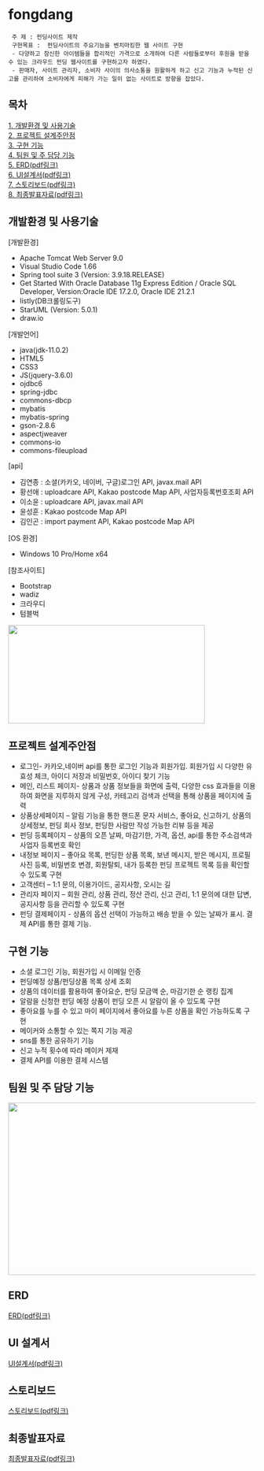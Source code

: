 # fongdang

```
 주 제 : 펀딩사이트 제작
 구현목표 :  펀딩사이트의 주요기능을 벤치마킹한 웹 사이트 구현
 - 다양하고 참신한 아이템들을 합리적인 가격으로 소개하여 다른 사람들로부터 후원을 받을 수 있는 크라우드 펀딩 웹사이트를 구현하고자 하였다.
 - 판매자, 사이트 관리자, 소비자 사이의 의사소통을 원활하게 하고 신고 기능과 누적된 신고를 관리하여 소비자에게 피해가 가는 일이 없는 사이트로 방향을 잡았다.

```

## 목차
[1. 개발환경 및 사용기술](#개발환경-및-사용기술)  
[2. 프로젝트 설계주안점](#프로젝트-설계주안점)  
[3. 구현 기능](#구현-기능)  
[4. 팀원 및 주 담당 기능](#팀원-및-주-담당-기능)<br>
[5. ERD(pdf링크)](https://github.com/Hwangsunae88/fongdang/blob/0cfedacd47701ab88b4f16dcaf67fea0193abc83/fongdang_ERD.png)<br>
[6. UI설계서(pdf링크)](https://github.com/Hwangsunae88/fongdang/blob/bce3d834b03d3f4c4069bf27d775c8acde707ba9/fongdang_UI%20%EC%84%A4%EA%B3%84%EC%84%9C.pdf)<br>
[7. 스토리보드(pdf링크)](https://github.com/Hwangsunae88/fongdang/blob/7f7e839e9fd8fcf1a817b8540bea9597028fecd6/fongdang_%EC%8A%A4%ED%86%A0%EB%A6%AC%EB%B3%B4%EB%93%9C.pdf)<br>
[8. 최종발표자료(pdf링크)](
https://github.com/Hwangsunae88/fongdang/blob/b778339d3549602f449b6f58e9451d6cd1d5285f/fongdang_%EC%B5%9C%EC%A2%85%EB%B0%9C%ED%91%9C%EC%9E%90%EB%A3%8C.pdf)
<br>



## 개발환경 및 사용기술
[개발환경]
- Apache Tomcat Web Server 9.0
- Visual Studio Code 1.66
- Spring tool suite 3 (Version: 3.9.18.RELEASE)
- Get Started With Oracle Database 11g Express Edition / Oracle SQL Developer, Version:Oracle IDE 17.2.0, Oracle IDE 21.2.1 
- listly(DB크롤링도구)
- StarUML (Version: 5.0.1)
- draw.io

[개발언어]
- java(jdk-11.0.2)
- HTML5
- CSS3
- JS(jquery-3.6.0)
- ojdbc6
- spring-jdbc
- commons-dbcp
- mybatis
- mybatis-spring
- gson-2.8.6
- aspectjweaver
- commons-io
- commons-fileupload 

[api]
- 김연종 : 소셜(카카오, 네이버, 구글)로그인 API, javax.mail API
- 황선애 :  uploadcare API, Kakao postcode Map API, 사업자등록번호조회 API
- 이소윤 : uploadcare API, javax.mail API
- 윤성훈 : Kakao postcode Map API
- 김인곤 : import payment API, Kakao postcode Map API

[OS 환경]
- Windows 10 Pro/Home x64

[참조사이트]
- Bootstrap
- wadiz
- 크라우디
- 텀블벅

<p>
<img src="https://user-images.githubusercontent.com/98323305/194753386-a7ab8c89-1351-4f42-b6f1-767cf00ed570.jpg" width="400" height="200"/>
</p>



## 프로젝트 설계주안점

+ 로그인- 카카오,네이버 api를 통한 로그인 기능과 회원가입. 회원가입 시 다양한 유효성 체크, 아이디 저장과 비밀번호, 아이디 찾기 기능
+ 메인, 리스트 페이지- 상품과 상품 정보들을 화면에 출력, 다양한 css 효과들을 이용하여 화면을 지루하지 않게 구성, 카테고리 검색과 선택을 통해 상품을 페이지에 출력
+ 상품상세페이지 – 알림 기능을 통한 핸드폰 문자 서비스, 좋아요, 신고하기, 상품의 상세정보, 펀딩 회사 정보, 펀딩한 사람만 작성 가능한 리뷰 등을 제공
+ 펀딩 등록페이지 – 상품의 오픈 날짜, 마감기한, 가격, 옵션, api를 통한 주소검색과 사업자 등록번호 확인
+ 내정보 페이지 – 좋아요 목록, 펀딩한 상품 목록, 보낸 메시지, 받은 메시지, 프로필 사진 등록, 비밀번호 변경, 회원탈퇴, 내가 등록한 펀딩 프로젝트 목록 등을 확인할 수 있도록 구현
+ 고객센터 – 1:1 문의, 이용가이드, 공지사항, 오시는 길
+ 관리자 페이지 – 회원 관리, 상품 관리, 정산 관리, 신고 관리, 1:1 문의에 대한 답변, 공지사항 등을 관리할 수 있도록 구현  
+ 펀딩 결제페이지 - 상품의 옵션 선택이 가능하고 배송 받을 수 있는 날짜가 표시. 결제 API를 통한 결제 기능. 


## 구현 기능
+ 소셜 로그인 기능, 회원가입 시 이메일 인증
+ 펀딩예정 상품/펀딩상품 목록 상세 조회
+ 상품의 데이터를 활용하여 좋아요순, 펀딩 모금액 순, 마감기한 순 랭킹 집계
+ 알람을 신청한 펀딩 예정 상품이 펀딩 오픈 시 알람이 올 수 있도록 구현
+ 좋아요를 누를 수 있고 마이 페이지에서 좋아요를 누른 상품을 확인 가능하도록 구현
+ 메이커와 소통할 수 있는 쪽지 기능 제공
+ sns를 통한 공유하기 기능
+ 신고 누적 횟수에 따라 메이커 제재
+ 결제 API를 이용한 결제 시스템


## 팀원 및 주 담당 기능

<img src="https://user-images.githubusercontent.com/98323305/194754285-db9d9c51-b9a8-4f69-b246-2dcbb8432d13.jpg" width="700" height="350"/>

## ERD

[ERD(pdf링크)](https://github.com/Hwangsunae88/fongdang/blob/0cfedacd47701ab88b4f16dcaf67fea0193abc83/fongdang_ERD.png)

## UI 설계서
[UI설계서(pdf링크)](https://github.com/Hwangsunae88/fongdang/blob/bce3d834b03d3f4c4069bf27d775c8acde707ba9/fongdang_UI%20%EC%84%A4%EA%B3%84%EC%84%9C.pdf)

## 스토리보드
[스토리보드(pdf링크)](https://github.com/Hwangsunae88/fongdang/blob/7f7e839e9fd8fcf1a817b8540bea9597028fecd6/fongdang_%EC%8A%A4%ED%86%A0%EB%A6%AC%EB%B3%B4%EB%93%9C.pdf) 

## 최종발표자료

[최종발표자료(pdf링크)](
https://github.com/Hwangsunae88/fongdang/blob/b778339d3549602f449b6f58e9451d6cd1d5285f/fongdang_%EC%B5%9C%EC%A2%85%EB%B0%9C%ED%91%9C%EC%9E%90%EB%A3%8C.pdf)
  
  

